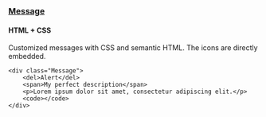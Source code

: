 ### [Message](components/Message)
#### HTML + CSS

Customized messages with CSS and semantic HTML. The icons are directly embedded.

```
<div class="Message">
    <del>Alert</del>
    <span>My perfect description</span>
    <p>Lorem ipsum dolor sit amet, consectetur adipiscing elit.</p>
    <code></code>
</div>
```
